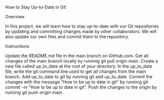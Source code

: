 How to Stay Up-to-Date in Git

Overview

In this project, we will learn how to stay up-to-date with our Git repositories by updating and committing changes made by other collaborators. We will also update our own files and commit them to the repository.

Instructions

Update the README.md file in the main branch on GitHub.com.
Get all changes of the main branch locally by running git pull origin main.
Create a new file called up_to_date at the root of your directory.
In the up_to_date file, write the git command line used to get all changes from the main branch.
Add up_to_date to git by running git add up_to_date.
Commit the changes with the message "How to be up to date in git" by running git commit -m "How to be up to date in git".
Push the changes to the origin by running git push origin main.
